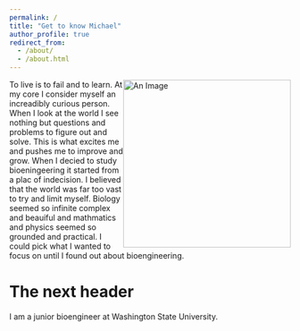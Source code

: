 ```yaml
---
permalink: /
title: "Get to know Michael"
author_profile: true
redirect_from: 
  - /about/
  - /about.html
---
```


<img src="/images/Fasci_Michael_02.jpg" alt="An Image" style="float: right; width: 300px;"/>

To live is to fail and to learn. At my core I consider myself an increadibly curious person. When I look at the world I see nothing but questions and problems to figure out and solve. This is what excites me and pushes me to improve and grow. When I decied to study bioeningeering it started from a plac of indecision. I believed that the world was far too vast to try and limit myself. Biology seemed so infinite complex and beauiful and mathmatics and physics seemed so grounded and practical. I could pick what I wanted to focus on until I found out about bioengineering. 

The next header
======
I am a junior bioengineer at Washington State University.

